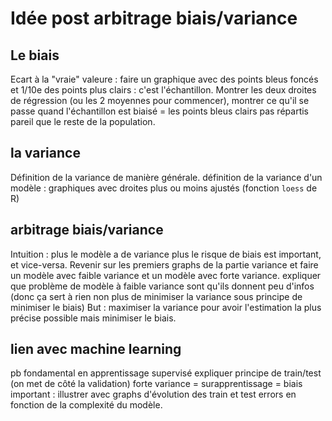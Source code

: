 # Idée post arbitrage biais/variance

## Le biais  
Ecart à la "vraie" valeure : faire un graphique avec des points bleus foncés et 1/10e des points plus clairs : c'est l'échantillon. Montrer les deux droites de régression (ou les 2 moyennes pour commencer), montrer ce qu'il se passe quand l'échantillon est biaisé = les points bleus clairs pas répartis pareil que le reste de la population.  

## la variance  
Définition de la variance de manière générale. définition de la variance d'un modèle : graphiques avec droites plus ou moins ajustés (fonction `loess` de R)

## arbitrage biais/variance  
Intuition : plus le modèle a de variance plus le risque de biais est important, et vice-versa. Revenir sur les premiers graphs de la partie variance et faire un modèle avec faible variance et un modèle avec forte variance. expliquer que problème de modèle à faible variance sont qu'ils donnent peu d'infos (donc ça sert à rien non plus de minimiser la variance sous principe de minimiser le biais)
But : maximiser la variance pour avoir l'estimation la plus précise possible mais minimiser le biais.

## lien avec machine learning   
pb fondamental en apprentissage supervisé 
expliquer principe de train/test (on met de côté la validation)
forte variance = surapprentissage = biais important : illustrer avec graphs d'évolution des train et test errors en fonction de la complexité du modèle.

